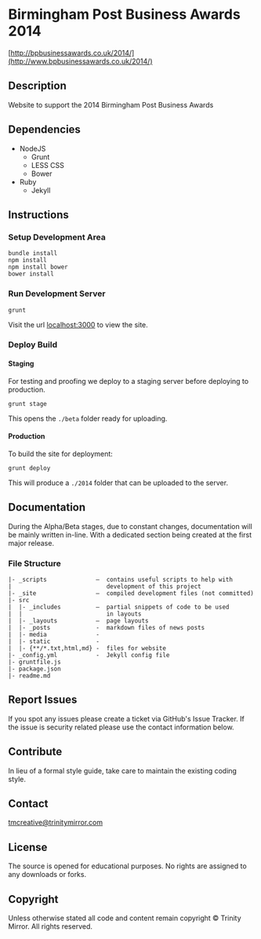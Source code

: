 # Birmingham Post Business Awards 2014
[http://bpbusinessawards.co.uk/2014/](http://www.bpbusinessawards.co.uk/2014/)

## Description
Website to support the 2014 Birmingham Post Business Awards

## Dependencies

- NodeJS
  - Grunt
  - LESS CSS
  - Bower
- Ruby
  - Jekyll

## Instructions

### Setup Development Area

```
bundle install
npm install
npm install bower
bower install
```

### Run Development Server

```
grunt
```

Visit the url [localhost:3000](http://localhost:3000/) to view the site.

### Deploy Build

#### Staging

For testing and proofing we deploy to a staging server before deploying to production.

```
grunt stage
```

This opens the `./beta` folder ready for uploading.

#### Production

To build the site for deployment:

```
grunt deploy
```

This will produce a `./2014` folder that can be uploaded to the server.

## Documentation

During the Alpha/Beta stages, due to constant changes, documentation will be mainly written in-line. With a dedicated section being created at the first major release.

### File Structure

```
|- _scripts              –  contains useful scripts to help with
|                           development of this project
|- _site                 –  compiled development files (not committed)
|- src
|  |- _includes          –  partial snippets of code to be used
|  |                        in layouts
|  |- _layouts           –  page layouts
|  |- _posts             -  markdown files of news posts
|  |- media              -
|  |- static             -
|  |- {**/*.txt,html,md} -  files for website
|- _config.yml           -  Jekyll config file
|- gruntfile.js
|- package.json
|- readme.md
```

## Report Issues

If you spot any issues please create a ticket via GitHub's Issue Tracker. If the issue is security related please use the contact information below.

## Contribute

In lieu of a formal style guide, take care to maintain the existing coding style.

## Contact

[tmcreative@trinitymirror.com](mailto:tmcreative@trinitymirror.com)

## License

The source is opened for educational purposes. No rights are assigned to any downloads or forks.

## Copyright

Unless otherwise stated all code and content remain copyright &copy; Trinity Mirror. All rights reserved.
